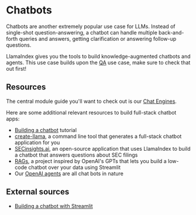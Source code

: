 # Chatbots

Chatbots are another extremely popular use case for LLMs. Instead of single-shot question-answering, a chatbot can handle multiple back-and-forth queries and answers, getting clarification or answering follow-up questions.

LlamaIndex gives you the tools to build knowledge-augmented chatbots and agents. This use case builds upon the [QA](q_and_a/index.md) use case, make sure to check that out first!

## Resources

The central module guide you'll want to check out is our [Chat Engines](/python/framework/module_guides/deploying/chat_engines/index).

Here are some additional relevant resources to build full-stack chatbot apps:

- [Building a chatbot](/python/framework/understanding/putting_it_all_together/chatbots/building_a_chatbot) tutorial
- [create-llama](https://blog.llamaindex.ai/create-llama-a-command-line-tool-to-generate-llamaindex-apps-8f7683021191), a command line tool that generates a full-stack chatbot application for you
- [SECinsights.ai](https://www.secinsights.ai/), an open-source application that uses LlamaIndex to build a chatbot that answers questions about SEC filings
- [RAGs](https://blog.llamaindex.ai/introducing-rags-your-personalized-chatgpt-experience-over-your-data-2b9d140769b1), a project inspired by OpenAI's GPTs that lets you build a low-code chatbot over your data using Streamlit
- Our [OpenAI agents](/python/framework/module_guides/deploying/agents/modules) are all chat bots in nature

## External sources

- [Building a chatbot with Streamlit](https://blog.streamlit.io/build-a-chatbot-with-custom-data-sources-powered-by-llamaindex/)
